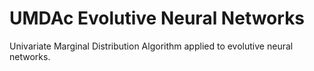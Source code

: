 # UMDAc Evolutive Neural Networks
Univariate Marginal Distribution Algorithm applied to evolutive neural networks.
